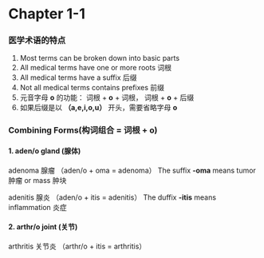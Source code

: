 # Chapter 1-1

### 医学术语的特点
1. Most terms can be broken down into basic parts
2. All medical terms have one or more roots 词根
3. All medical terms have a suffix 后缀
4. Not all medical terms contains prefixes 前缀
5. 元音字母 **o** 的功能： 词根 + **o** + 词根， 词根 + **o** + 后缀
6. 如果后缀是以 **（a,e,i,o,u）** 开头，需要省略字母 **o**

### Combining Forms(构词组合 = 词根 + o)

#### 1. aden/o gland (腺体)

adenoma 腺瘤 （aden/o + oma = adenoma）
The suffix **-oma** means tumor 肿瘤 or mass 肿块

adenitis 腺炎 （aden/o + itis = adenitis）
The duffix **-itis** means inflammation 炎症

#### 2. arthr/o joint (关节)

arthritis 关节炎 （arthr/o + itis = arthritis）


